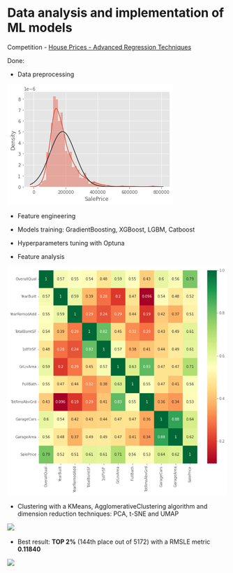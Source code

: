 # Data analysis and implementation of ML models
Competition - [House Prices - Advanced Regression Techniques](https://www.kaggle.com/c/house-prices-advanced-regression-techniques/overview)

Done:
- Data preprocessing

<img src="pic/log.png"/>

- Feature engineering
- Models training: GradientBoosting, XGBoost, LGBM, Catboost
- Hyperparameters tuning with Optuna

- Feature analysis

<img src="pic/corr.png"/>

- Clustering with a KMeans, AgglomerativeClustering algorithm and dimension reduction techniques: PCA, t-SNE and UMAP

<img src="pic/clustr3d.png"/>

- Best result: __TOP 2%__ (144th place out of 5172) with a RMSLE metric __0.11840__

<img src="pic/Kaggle_housing_submit.png"/>
